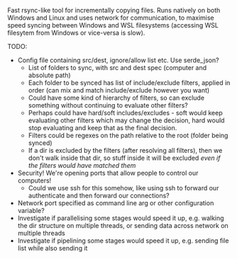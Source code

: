 Fast rsync-like tool for incrementally copying files. Runs natively on both Windows and Linux and uses network for communication, 
to maximise speed syncing between Windows and WSL filesystems (accessing WSL filesytem from Windows or vice-versa is slow).

TODO:

* Config file containing src/dest, ignore/allow list etc. Use serde_json?
    * List of folders to sync, with src and dest spec (computer and absolute path)
    * Each folder to be synced has list of include/exclude filters, applied in order (can mix and match include/exclude however you want)
    * Could have some kind of hierarchy of filters, so can exclude something without continuing to evaluate other filters?
    * Perhaps could have hard/soft includes/excludes - soft would keep evaluating other filters which may change the decision, hard would stop evaluating and keep that as the final decision.
    * Filters could be regexes on the path relative to the root (folder being synced)
    * If a dir is excluded by the filters (after resolving all filters), then we don't walk inside that dir, so stuff inside it will be excluded *even if the filters would have matched them*
* Security! We're opening ports that allow people to control our computers!
    * Could we use ssh for this somehow, like using ssh to forward our authenticate and then forward our connections?
* Network port specified as command line arg or other configuration variable?
* Investigate if parallelising some stages would speed it up, e.g. walking the dir structure on multiple threads, or sending data across network on multiple threads
* Investigate if pipelining some stages would speed it up, e.g. sending file list while also sending it